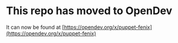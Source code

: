 # This repo has moved to OpenDev

It can now be found at [https://opendev.org/x/puppet-fenix](https://opendev.org/x/puppet-fenix)
